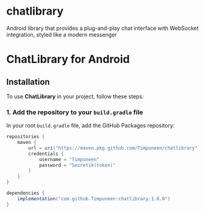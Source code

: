 # chatlibrary
Android library that provides a plug-and-play chat interface with WebSocket integration, styled like a modern messenger

# ChatLibrary for Android

## Installation

To use **ChatLibrary** in your project, follow these steps:

### 1. Add the repository to your `build.gradle` file

In your root `build.gradle` file, add the GitHub Packages repository:

```gradle
repositories {
    maven {
        url = uri("https://maven.pkg.github.com/Timpuneen/chatlibrary")
        credentials {
            username = "Timpuneen"
            password = "Secretik(token)"
        }
    }
}

dependencies {
    implementation("com.github.Timpuneen:chatlibrary:1.0.0")
}
